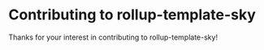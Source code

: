 # Contributing to rollup-template-sky

Thanks for your interest in contributing to rollup-template-sky!

